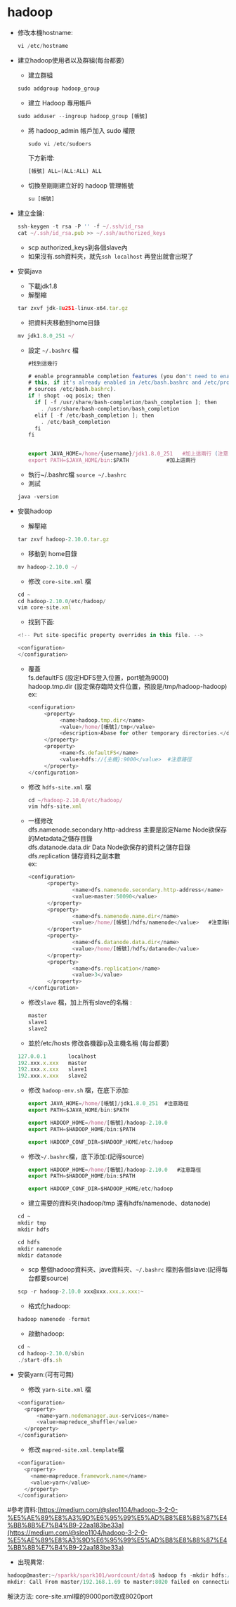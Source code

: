 # hadoop

* 修改本機hostname:
  ```js
  vi /etc/hostname
  ```
* 建立hadoop使用者以及群組(每台都要)  
  * 建立群組  
   ```js
   sudo addgroup hadoop_group  
   ```
   * 建立 Hadoop 專用帳戶
   ```js
   sudo adduser --ingroup hadoop_group [帳號]
   ```
   * 將 hadoop_admin 帳戶加入 sudo 權限
     ```js
     sudo vi /etc/sudoers
     ```
     下方新增:
     ```js
     [帳號] ALL=(ALL:ALL) ALL
     ```
  * 切換至剛剛建立好的 hadoop 管理帳號
    ```js
    su [帳號]
    ```
    
* 建立金鑰:
   ```js
   ssh-keygen -t rsa -P '' -f ~/.ssh/id_rsa
   cat ~/.ssh/id_rsa.pub >> ~/.ssh/authorized_keys   
   ```    
  * scp authorized_keys到各個slave內
  * 如果沒有.ssh資料夾，就先`ssh localhost` 再登出就會出現了
  
  
* 安裝java
  * 下載jdk1.8
  * 解壓縮
  ```js
  tar zxvf jdk-8u251-linux-x64.tar.gz
  ```
  * 把資料夾移動到home目錄
  ```js
  mv jdk1.8.0_251 ~/
  ```
  * 設定 `~/.bashrc` 檔
    ```js
    #找到這幾行
    
    # enable programmable completion features (you don't need to enable
    # this, if it's already enabled in /etc/bash.bashrc and /etc/profile
    # sources /etc/bash.bashrc).
    if ! shopt -oq posix; then
      if [ -f /usr/share/bash-completion/bash_completion ]; then
        . /usr/share/bash-completion/bash_completion
      elif [ -f /etc/bash_completion ]; then
        . /etc/bash_completion
      fi
    fi
    

    export JAVA_HOME=/home/{username}/jdk1.8.0_251   #加上這兩行 (注意路徑)
    export PATH=$JAVA_HOME/bin:$PATH            #加上這兩行
    ```
  * 執行~/.bashrc檔 `source ~/.bashrc`
  * 測試 
  ```js 
  java -version
  ```  
  
* 安裝hadoop
  * 解壓縮
  ```js
  tar zxvf hadoop-2.10.0.tar.gz
  ```
  * 移動到 home目錄
  ```js
  mv hadoop-2.10.0 ~/
  ```
  * 修改 `core-site.xml` 檔
  ```js
  cd ~
  cd hadoop-2.10.0/etc/hadoop/
  vim core-site.xml
  ```
  * 找到下面:
  ```js
  <!-- Put site-specific property overrides in this file. -->

  <configuration>
  </configuration>           
  ```
  * 覆蓋  
      <name>fs.defaultFS</name>  (設定HDFS登入位置，port號為9000)  
      <name>hadoop.tmp.dir</name>  (設定保存臨時文件位置，預設是/tmp/hadoop-hadoop)  
      ex:  
     ```js
     <configuration>
          <property>
               <name>hadoop.tmp.dir</name>
               <value>/home/[帳號]/tmp</value>
               <description>Abase for other temporary directories.</description>
          </property>
          <property>
               <name>fs.defaultFS</name>
               <value>hdfs://{主機}:9000</value>  #注意路徑
          </property>
     </configuration>
     ```

   * 修改 `hdfs-site.xml` 檔
     ```js
     cd ~/hadoop-2.10.0/etc/hadoop/
     vim hdfs-site.xml
     ```
  * 一樣修改   
    <name>dfs.namenode.secondary.http-address</name>  主要是設定Name Node欲保存的Metadata之儲存目錄    
    <name>dfs.datanode.data.dir</name> Data Node欲保存的資料之儲存目錄  
    <name>dfs.replication</name>  儲存資料之副本數  
    ex:  
     ```js
     <configuration>
           <property>
                   <name>dfs.namenode.secondary.http-address</name>  #可有可無
                   <value>master:50090</value>
           </property>
           <property>
                   <name>dfs.namenode.name.dir</name>
                   <value>/home/[帳號]/hdfs/namenode</value>   #注意路徑
           </property>
           <property>
                   <name>dfs.datanode.data.dir</name>
                   <value>/home/[帳號]/hdfs/datanode</value>
           </property>
           <property>
                   <name>dfs.replication</name>
                   <value>3</value>
           </property>
     </configuration>
     ```
  * 修改`slave` 檔，加上所有slave的名稱 :
     ```js
     master
     slave1
     slave2
     ```
     
  * 並於/etc/hosts 修改各機器ip及主機名稱 (每台都要)
  ```js
  127.0.0.1       localhost
  192.xxx.x.xxx   master
  192.xxx.x.xxx   slave1
  192.xxx.x.xxx   slave2
  ```
  * 修改 `hadoop-env.sh` 檔，在底下添加:
    ```js
    export JAVA_HOME=/home/[帳號]/jdk1.8.0_251  #注意路徑
    export PATH=$JAVA_HOME/bin:$PATH

    export HADOOP_HOME=/home/[帳號]/hadoop-2.10.0
    export PATH=$HADOOP_HOME/bin:$PATH

    export HADOOP_CONF_DIR=$HADOOP_HOME/etc/hadoop  
    ```
  * 修改`~/.bashrc`檔，底下添加:(記得source)
    ```js
    export HADOOP_HOME=/home/[帳號]/hadoop-2.10.0   #注意路徑
    export PATH=$HADOOP_HOME/bin:$PATH

    export HADOOP_CONF_DIR=$HADOOP_HOME/etc/hadoop
    ```
  * 建立需要的資料夾(hadoop/tmp 還有hdfs/namenode、datanode)
  ```js
  cd ~
  mkdir tmp
  mkdir hdfs

  cd hdfs
  mkdir namenode
  mkdir datanode
  ```
  * scp 整個hadoop資料夾、jave資料夾、`~/.bashrc` 檔到各個slave:(記得每台都要source)
  ```js
  scp -r hadoop-2.10.0 xxx@xxx.xxx.x.xxx:~
  ```
  * 格式化hadoop:
  ```js
  hadoop namenode -format
  ```
  * 啟動hadoop:
  ```js
  cd ~
  cd hadoop-2.10.0/sbin
  ./start-dfs.sh
  ```
* 安裝yarn:(可有可無)
  * 修改 `yarn-site.xml` 檔
  ```js
  <configuration>
    <property>
        <name>yarn.nodemanager.aux-services</name>
        <value>mapreduce_shuffle</value>
    </property>
  </configuration>
  ```
  * 修改 `mapred-site.xml.template`檔
  ```js
  <configuration>
    <property>
      <name>mapreduce.framework.name</name>
      <value>yarn</value>
    </property>
  </configuration>
  ```
#參考資料:[https://medium.com/@sleo1104/hadoop-3-2-0-%E5%AE%89%E8%A3%9D%E6%95%99%E5%AD%B8%E8%88%87%E4%BB%8B%E7%B4%B9-22aa183be33a](https://medium.com/@sleo1104/hadoop-3-2-0-%E5%AE%89%E8%A3%9D%E6%95%99%E5%AD%B8%E8%88%87%E4%BB%8B%E7%B4%B9-22aa183be33a)

* 出現異常:
```js
hadoop@master:~/sparkk/spark101/wordcount/data$ hadoop fs -mkdir hdfs://master/user/
mkdir: Call From master/192.168.1.69 to master:8020 failed on connection exception: java.net.ConnectException: Connection refused; For more details see:  http://wiki.apache.org/hadoop/ConnectionRefused
```
  解決方法:
  core-site.xml檔的9000port改成8020port
















